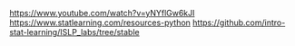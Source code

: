 https://www.youtube.com/watch?v=yNYflGw6kJI
https://www.statlearning.com/resources-python
https://github.com/intro-stat-learning/ISLP_labs/tree/stable